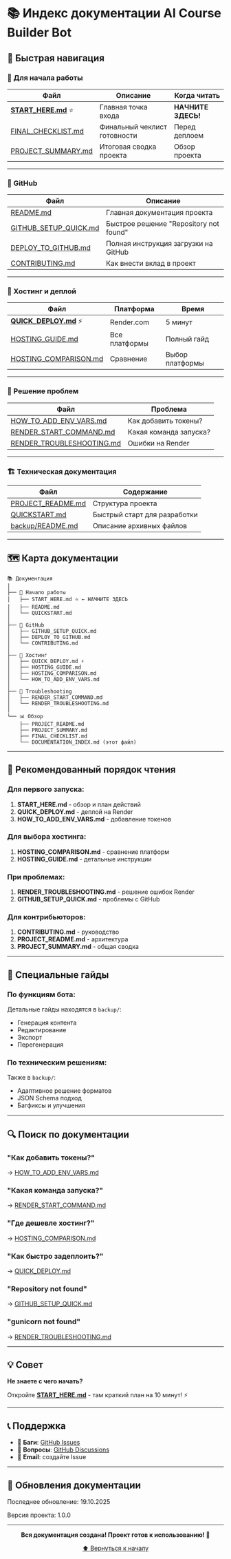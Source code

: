 # 📚 Индекс документации AI Course Builder Bot

## 🎯 Быстрая навигация

### 🚀 Для начала работы

| Файл | Описание | Когда читать |
|------|----------|--------------|
| **[START_HERE.md](START_HERE.md)** ⭐ | Главная точка входа | **НАЧНИТЕ ЗДЕСЬ!** |
| [FINAL_CHECKLIST.md](FINAL_CHECKLIST.md) | Финальный чеклист готовности | Перед деплоем |
| [PROJECT_SUMMARY.md](PROJECT_SUMMARY.md) | Итоговая сводка проекта | Обзор проекта |

---

### 🐙 GitHub

| Файл | Описание |
|------|----------|
| [README.md](README.md) | Главная документация проекта |
| [GITHUB_SETUP_QUICK.md](GITHUB_SETUP_QUICK.md) | Быстрое решение "Repository not found" |
| [DEPLOY_TO_GITHUB.md](DEPLOY_TO_GITHUB.md) | Полная инструкция загрузки на GitHub |
| [CONTRIBUTING.md](CONTRIBUTING.md) | Как внести вклад в проект |

---

### 🚀 Хостинг и деплой

| Файл | Платформа | Время |
|------|-----------|-------|
| **[QUICK_DEPLOY.md](QUICK_DEPLOY.md)** ⚡ | Render.com | 5 минут |
| [HOSTING_GUIDE.md](HOSTING_GUIDE.md) | Все платформы | Полный гайд |
| [HOSTING_COMPARISON.md](HOSTING_COMPARISON.md) | Сравнение | Выбор платформы |

---

### 🔧 Решение проблем

| Файл | Проблема |
|------|----------|
| [HOW_TO_ADD_ENV_VARS.md](HOW_TO_ADD_ENV_VARS.md) | Как добавить токены? |
| [RENDER_START_COMMAND.md](RENDER_START_COMMAND.md) | Какая команда запуска? |
| [RENDER_TROUBLESHOOTING.md](RENDER_TROUBLESHOOTING.md) | Ошибки на Render |

---

### 🏗️ Техническая документация

| Файл | Содержание |
|------|------------|
| [PROJECT_README.md](PROJECT_README.md) | Структура проекта |
| [QUICKSTART.md](QUICKSTART.md) | Быстрый старт для разработки |
| [backup/README.md](backup/README.md) | Описание архивных файлов |

---

## 🗺️ Карта документации

```
📚 Документация
│
├── 🎯 Начало работы
│   ├── START_HERE.md ⭐ ← НАЧНИТЕ ЗДЕСЬ
│   ├── README.md
│   └── QUICKSTART.md
│
├── 🐙 GitHub
│   ├── GITHUB_SETUP_QUICK.md
│   ├── DEPLOY_TO_GITHUB.md
│   └── CONTRIBUTING.md
│
├── 🚀 Хостинг
│   ├── QUICK_DEPLOY.md ⚡
│   ├── HOSTING_GUIDE.md
│   ├── HOSTING_COMPARISON.md
│   └── HOW_TO_ADD_ENV_VARS.md
│
├── 🔧 Troubleshooting
│   ├── RENDER_START_COMMAND.md
│   └── RENDER_TROUBLESHOOTING.md
│
└── 📊 Обзор
    ├── PROJECT_README.md
    ├── PROJECT_SUMMARY.md
    ├── FINAL_CHECKLIST.md
    └── DOCUMENTATION_INDEX.md (этот файл)
```

---

## 🎯 Рекомендованный порядок чтения

### Для первого запуска:
1. **START_HERE.md** - обзор и план действий
2. **QUICK_DEPLOY.md** - деплой на Render
3. **HOW_TO_ADD_ENV_VARS.md** - добавление токенов

### Для выбора хостинга:
1. **HOSTING_COMPARISON.md** - сравнение платформ
2. **HOSTING_GUIDE.md** - детальные инструкции

### При проблемах:
1. **RENDER_TROUBLESHOOTING.md** - решение ошибок Render
2. **GITHUB_SETUP_QUICK.md** - проблемы с GitHub

### Для контрибьюторов:
1. **CONTRIBUTING.md** - руководство
2. **PROJECT_README.md** - архитектура
3. **PROJECT_SUMMARY.md** - общая сводка

---

## 📖 Специальные гайды

### По функциям бота:
Детальные гайды находятся в `backup/`:
- Генерация контента
- Редактирование
- Экспорт
- Перегенерация

### По техническим решениям:
Также в `backup/`:
- Адаптивное решение форматов
- JSON Schema подход
- Багфиксы и улучшения

---

## 🔍 Поиск по документации

### "Как добавить токены?"
→ [HOW_TO_ADD_ENV_VARS.md](HOW_TO_ADD_ENV_VARS.md)

### "Какая команда запуска?"
→ [RENDER_START_COMMAND.md](RENDER_START_COMMAND.md)

### "Где дешевле хостинг?"
→ [HOSTING_COMPARISON.md](HOSTING_COMPARISON.md)

### "Как быстро задеплоить?"
→ [QUICK_DEPLOY.md](QUICK_DEPLOY.md)

### "Repository not found"
→ [GITHUB_SETUP_QUICK.md](GITHUB_SETUP_QUICK.md)

### "gunicorn not found"
→ [RENDER_TROUBLESHOOTING.md](RENDER_TROUBLESHOOTING.md)

---

## 💡 Совет

**Не знаете с чего начать?**

Откройте **[START_HERE.md](START_HERE.md)** - там краткий план на 10 минут! ⚡

---

## 📞 Поддержка

- 🐛 **Баги**: [GitHub Issues](https://github.com/oresh247/ai-course-builder-bot/issues)
- 💬 **Вопросы**: [GitHub Discussions](https://github.com/oresh247/ai-course-builder-bot/discussions)
- 📧 **Email**: создайте Issue

---

## 🔄 Обновления документации

Последнее обновление: 19.10.2025

Версия проекта: 1.0.0

---

<div align="center">

**Вся документация создана! Проект готов к использованию! 🎉**

[⬆️ Вернуться к началу](#-индекс-документации-ai-course-builder-bot)

</div>

